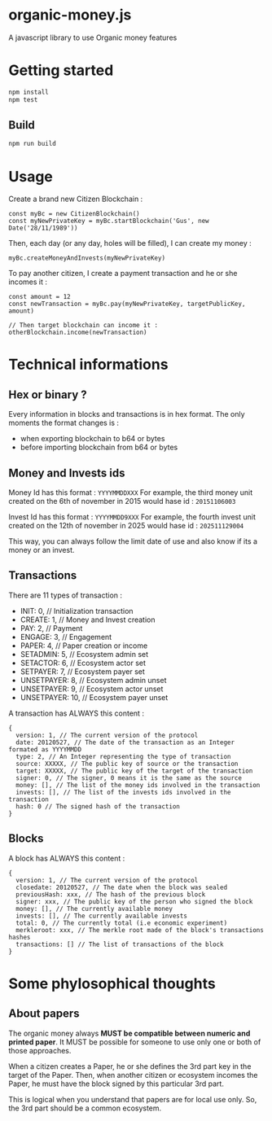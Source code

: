 # organic-money.js
A javascript library to use Organic money features

# Getting started
```js
npm install
npm test
```

## Build

```js
npm run build
```

# Usage

Create a brand new Citizen Blockchain :
```
const myBc = new CitizenBlockchain()
const myNewPrivateKey = myBc.startBlockchain('Gus', new Date('28/11/1989'))
```

Then, each day (or any day, holes will be filled), I can create my money :
```
myBc.createMoneyAndInvests(myNewPrivateKey)
```

To pay another citizen, I create a payment transaction and he or she incomes it :
```
const amount = 12
const newTransaction = myBc.pay(myNewPrivateKey, targetPublicKey, amount)

// Then target blockchain can income it :
otherBlockchain.income(newTransaction)
```

# Technical informations

## Hex or binary ?

Every information in blocks and transactions is in hex format.
The only moments the format changes is :
* when exporting blockchain to b64 or bytes
* before importing blockchain from b64 or bytes

## Money and Invests ids

Money Id has this format : ```YYYYMMDDXXX```
For example, the third money unit created on the 6th of november in 2015 would hase id : ```20151106003```

Invest Id has this format : ```YYYYMMDD9XXX```
For example, the fourth invest unit created on the 12th of november in 2025 would hase id : ```202511129004```

This way, you can always follow the limit date of use and also know if its a money or an invest.

## Transactions

There are 11 types of transaction :
* INIT: 0, // Initialization transaction
* CREATE: 1, // Money and Invest creation
* PAY: 2, // Payment
* ENGAGE: 3, // Engagement
* PAPER: 4, // Paper creation or income
* SETADMIN: 5, // Ecosystem admin set
* SETACTOR: 6, // Ecosystem actor set
* SETPAYER: 7, // Ecosystem payer set
* UNSETPAYER: 8, // Ecosystem admin unset
* UNSETPAYER: 9, // Ecosystem actor unset
* UNSETPAYER: 10, // Ecosystem payer unset

A transaction has ALWAYS this content :
```
{
  version: 1, // The current version of the protocol
  date: 20120527, // The date of the transaction as an Integer formated as YYYYMMDD
  type: 2, // An Integer representing the type of transaction
  source: XXXXX, // The public key of source or the transaction
  target: XXXXX, // The public key of the target of the transaction
  signer: 0, // The signer, 0 means it is the same as the source
  money: [], // The list of the money ids involved in the transaction
  invests: [], // The list of the invests ids involved in the transaction
  hash: 0 // The signed hash of the transaction
}
```

## Blocks

A block has ALWAYS this content :
```
{
  version: 1, // The current version of the protocol
  closedate: 20120527, // The date when the block was sealed
  previousHash: xxx, // The hash of the previous block
  signer: xxx, // The public key of the person who signed the block
  money: [], // The currently available money
  invests: [], // The currently available invests
  total: 0, // The currently total (i.e economic experiment)
  merkleroot: xxx, // The merkle root made of the block's transactions hashes
  transactions: [] // The list of transactions of the block
}
```

# Some phylosophical thoughts

## About papers

The organic money always **MUST be compatible between numeric and printed paper**.
It MUST be possible for someone to use only one or both of those approaches.

When a citizen creates a Paper, he or she defines the 3rd part key in the target of the Paper.
Then, when another citizen or ecosystem incomes the Paper, he must have the block signed by this particular 3rd part.

This is logical when you understand that papers are for local use only.
So, the 3rd part should be a common ecosystem.
